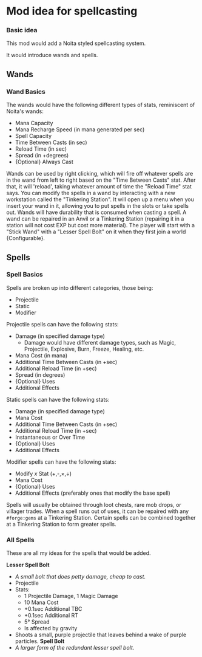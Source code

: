 # Mod idea for spellcasting
### Basic idea
This mod would add a Noita styled spellcasting system.

It would introduce wands and spells. 
## Wands
### Wand Basics
The wands would have the following different types of stats, reminiscent of Noita's wands:
- Mana Capacity
- Mana Recharge Speed (in mana generated per sec)
- Spell Capacity
- Time Between Casts (in sec)
- Reload Time (in sec)
- Spread (in +degrees)
- {Optional} Always Cast

Wands can be used by right clicking, which will fire off whatever spells are in the wand from left to right based on the "Time Between Casts" stat. After that, it will 'reload', taking whatever amount of time the "Reload Time" stat says.
You can modify the spells in a wand by interacting with a new workstation called the "Tinkering Station". It will open up a menu when you insert your wand in it, allowing you to put spells in the slots or take spells out.
Wands will have durability that is consumed when casting a spell. A wand can be repaired in an Anvil or a Tinkering Station (repairing it in a station will not cost EXP but cost more material).
The player will start with a "Stick Wand" with a "Lesser Spell Bolt" on it when they first join a world {Configurable}.
## Spells
### Spell Basics
Spells are broken up into different categories, those being:
- Projectile
- Static
- Modifier

Projectile spells can have the following stats:
- Damage (in specified damage type)
   - Damage would have different damage types, such as Magic, Projectile, Explosive, Burn, Freeze, Healing, etc.
- Mana Cost (in mana)
- Additional Time Between Casts (in +sec)
- Additional Reload Time (in +sec)
- Spread (in degrees)
- {Optional} Uses
- Additional Effects

Static spells can have the following stats:
- Damage (in specified damage type)
- Mana Cost
- Additional Time Between Casts (in +sec)
- Additional Reload Time (in +sec)
- Instantaneous or Over Time
- {Optional} Uses
- Additional Effects

Modifier spells can have the following stats:
- Modify *x* Stat (+,-,×,÷)
- Mana Cost
- {Optional} Uses
- Additional Effects (preferably ones that modify the base spell)

Spells will usually be obtained through loot chests, rare mob drops, or villager trades.
When a spell runs out of uses, it can be repaired with any `#forge:gems` at a Tinkering Station.
Certain spells can be combined together at a Tinkering Station to form greater spells.
### All Spells
These are all my ideas for the spells that would be added.

**Lesser Spell Bolt**
- *A small bolt that does petty damage, cheap to cast.*
- Projectile
- Stats:
   - 1 Projectile Damage, 1 Magic Damage
   - 10 Mana Cost
   - +0.1sec Additional TBC
   - +0.1sec Additional RT
   - 5° Spread
   - Is affected by gravity
- Shoots a small, purple projectile that leaves behind a wake of purple particles.
**Spell Bolt**
- *A larger form of the redundant lesser spell bolt.*
